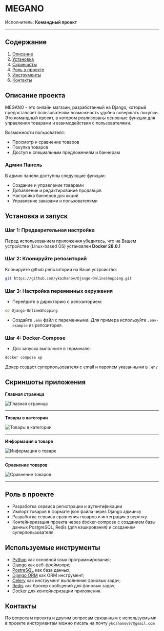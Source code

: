 # MEGANO
Исполнитель: **Командный проект**

-------------------------------------------------------------------------------------

## Содержание
1. [Описание](#описание-проекта)
2. [Установка](#установка-и-запуск)
3. [Скриншоты](#скриншоты-приложения)
4. [Роль в проекте](#роль-в-проекте)
5. [Инструменты](#используемые-инструменты)
6. [Контакты](#контакты)

## Описание проекта
MEGANO - это онлайн магазин, разработанный на Django, который предоставляет пользователям возможность удобно совершать покупки. 
Это командный проект, в котором реализованы основные функции для управления товарами и взаимодействия с пользователями.

Возможности пользователя:
- Просмотр и сравнение товаров
- Покупка товаров
- Доступ к специальным предложениям и баннерам

### Админ Панель
В админ панели доступны следующие функции:
- Создание и управление товарами
- Добавление и редактирование продавцов
- Настройка баннеров для акций
- Управление заказами и пользователями


## Установка и запуск
### Шаг 1: Предварительная настройка
Перед использованием приложения убедитесь, что на Вашем устройстве (Linux-based OS) установлен **Docker 28.0.1**

### Шаг 2: Клонируйте репозиторий
Клонируйте github репозиторий на Ваше устройство:
```bash
git https://github.com/ykozhanov/Django-OnlineShopping.git
```

### Шаг 3: Настройка переменных окружения
- Перейдите в директорию с репозиторием:
```bash
cd Django-OnlineShopping
```
- Создайте `.env` файл с переменными. Для примера используйте `.env-example` из репозитория.

### Шаг 4: Docker-Compose
- Для запуска выполните в терминале: 
```bash 
docker compose up
```
Докер создаст суперпользователя с email и паролем указанными в `.env`


## Скриншоты приложения
**Главная страница**

![Главная страница](screenshots/screenshot_1.png)
***

**Товары в категории**

![Товары в категории](screenshots/screenshot_2.png)
***

**Информация о товаре**

![Информация о товаре](screenshots/screenshot_3.png)
***

**Сравнение товаров**

![Сравнение товаров](screenshots/screenshot_4.png)
***


## Роль в проекте
- Разработка сервиса регистрации и аутентификации
- Импорт товаров в формате json файла через Django админку
- Разработка сервиса сравнения товаров и интеграция в верстку
- Контейнеризация проекта через docker-compose с созданием базы данных PostgreSQL, Redis (для кэширования) и созданием суперпользователя.


## Используемые инструменты
- [Python](https://www.python.org/) как основной язык программирования;
- [Django](https://www.djangoproject.com/) как веб-фреймворк;
- [PostreSQL](https://www.postgresql.org/) как база данных;
- [Django ORM](https://docs.djangoproject.com/en/5.1/topics/db/queries/) как ORM инструмент;
- [Celery](https://docs.celeryq.dev/) как инструмент выполнения фоновых задач;
- [Redis](https://github.com/redis/redis) как брокер сообщений для фоновых задач;
- [Docker](https://www.docker.com/) для контейнеризации приложения.


## Контакты
По вопросам проекта и другим вопросам связанным с используемыми в проекте инструментам 
можно писать на почту `ykozhanov97@gmail.com`
